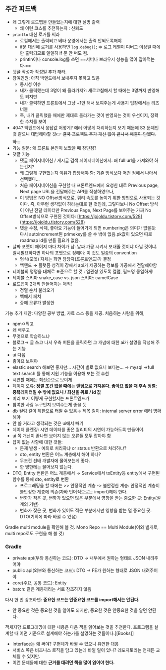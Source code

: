 ## 주간 피드백
- 왜 그렇게 로드맵을 만들었는지에 대한 설명 출력 
	- 왜 이런 코스를 추천하는지 : 신뢰도
- `println` 대신 로거를 써라
    - 로컬에서는 출력되고 베타 운영에서는 출력 안되도록해야
    - if문 대신에 로거를 사용하면 `log.debug()`; ⇒ 로그 레벨이 디버그 이상일 때에만 출력되므로 일일히 if 문 안 써도 됨.
    - println이나 console.log를 쓰면 ==서버나 브라우저 성능을 많이 잡아먹는다.==
- 댓글 작성자 작성일 추가 해라.
- 참여인원: 아직 백엔드에서 보내주지 못하고 있음
    - 동시성 이슈
    - 내가 클릭했는데 3명이 왜 올라가지?: 새로고침해서 할 때에는 3명까지 반영해도 되지만
    - 내가 클릭하면 프론트에서 그냥 +1만 해서 보여주는게 사용지 입장에서는 리즈너블
    - 즉, 내가 클릭했을 때에만 제대로 올라가는 것이 반영되는 것이 우선이지, 정확한 수치를 보여
- 404? 백엔드에서 응답값 어떻게? 에러 어떻게 처리하는지 보기 때문에 S3 문제인것 같으니 대답해야할 것👉 ~~결국 프로젝트 추가 개선 없이 끝나서 해결이 안됐다. 하...~~
- 가능 질문: 왜 프론트 본인이 보았을 때 장단점?
- 댓글 기능
	- 댓글 페이지네이션 / 게시글 검색 페이지네이션에서: 왜 full url을 가져와야 하는건지?
    - 왜 그렇게 구현했는지 이유가 합당해야 함: 기존 방식보다 어떤 점에서 나아서 선택했다…
    - 처음 페이지네이션을 구현할 때 프론트엔드에서 요청한 대로 Previous page, Next page URL을 전달해주는 API를 작성하였으나,
	- 이 방법은 NO Offset방식으로, 쿼리 속도를 높이기 위한 방법으로 사용되는 것이다. 즉, 아무런 생각없이 하라는대로 한 것인데, 그렇다보니 No Offset 방식이 아닌 전달 데이터만 Previous Page, Next Page를 보여주는 가짜 No Offset방식으로 구현된 것이다: [https://jojoldu.tistory.com/528](https://jojoldu.tistory.com/528)
	- 댓글 수정, 삭제, 좋아요 기능이 들어가게 되면 numbering은 의미가 없을듯: 다시 autoincrement된 primekey를 쓸 수 밖에 없음.pk값이 있으면 따로 roadmap id를 만들 필요가 없음.
- 날짜 포멧이 페이지 마다 차이가 남: 날짜 가공 시켜서 보내줄 것이냐 아닐 것이냐. 일시필요하다면 하나의 포맷으로 정해야: 이 것도 일종의 convention    
    - 형식(포멧) 자체는 화면 담당자(프론트엔드)가 결정
    - 백엔드 → 플랫폼 성격이 강해서 api가 제공하는 정보를 가공해서 전달해야함
- 테이블의 명명을 대체로 표준으로 할 것 : 일관성 있도록 컬럼, 필드명 동일하게!
- 테이블 스키마 snake_case vs. json 스키마: camelCase
- 로드맵이 2개씩 만들어지는 매직!
    - 정렬 순서 불러오기
    - 백에서 페치
    - 중에 오류가 발생한

기능 추가 제안: 다양한 공부 방법, 자료 소스 등을 제공. 처음하는 사람을 위해, 
- npmㅇ뭐고
- 왜 배우고
- 무엇으로 학습하느냐
- 블로그→ 글 쓰고 나서 우측 버튼을 클릭하면 그 개념에 대한 ai가 설명을 작성해 주는 기능
- ui 다음    
- 좋아요 보여야
- elastic search 해보면 좋지만… 시간이 별로 없으니 보다는…
    ⇒ mysql ->full text search 를 통해 지원 기능을 이용해 보는 것 추천
- 시연할 때에는 최신순으로 보이게
- 페이지 오류: **정렬 조건 없을 때에는 랜덤으로 가져온다. 좋아요 없을 때 후속 정렬: 중복데이터일 수 밖에 없으니 / 최신을 위로 / id 값**
- 미리 보기 어떻게 구현할지는 프론트엔드가
- 참여한 사람 누구인지 보여주는게 좋을 듯
- db 컬럼 길이 제한으로 터질 수 있음→ 제목 길이: internal server error 에러 명확해야
- 안 쓸 거라고 생각되는 것은 ui에서 빼기
- 데이터 클렌징: 시연 데이터를 좋은 퀄리티의 시연이 가능하도록 만들어야.
- ui 쪽 개선이 끝나면 보이지 않는 오류들 모두 잡아야 함
- 답이 없는 사항에 대한 것들:
    - 문제 발생 - 예외로 처리햐냐 or status 반환으로 처리하냐?
    - dto, entity 변환은 어느 계층에서 해야 하나?
	- 무조건 선배 개발자에 물어보는게 좋다.
	- 한 명한테는 물어보지 않는다.
- DTO, Entity 변환은 어느 계층에서 → Service에서 toEntity등 entity에서 구현된 함수를 통해 dto, entity로 변환
	- 프로그래밍을 할 때에는 >> 안정적인 계층 -> 불안정한 계층: 안정적인 계층이 불안정한 계층에 의존(자바 언어적으로는 import)해야 한다.
	- 변화가 적은 곳, 변화가 있으면 많은 부분에서 영향을 받는 중요한 곳: Entity(설계의 기반)
	- 변화가 잦은 곳, 변화가 있어도 적은 부분에서만 영향을 받는 덜 중요한 곳: DTO(기획에 따라 바뀔 수 있음)

Gradle multi module을 확인해 볼 것. Mono Repo == Multi Module(이와 별개로, multi repo로도 구현을 해 볼 것)
### Gradle
- private api(부와 통신하는 코드): DTO → 내부에서 원하는 형태로 JSON 내려주어야
- public api(외부와 통신하는 코드): DTO → FE가 원하는 형태로 JSON 내려주어야
- core(주요, 공통 코드): Entity
- batch: 같은 계층끼리는 서로 참조하지 않음

다시 한 번 강조하면: **중요한 코드는 안중요한 코드를 import해서는 안된다.**
- 안 중요한 것은 중요한 것을 알아도 되지만, 중요한 것은 안중요한 것을 알면 안된다.

객체지향 프로그래밍에 대한 내용은 다음 책을 읽어보는 것을 추천한다. 프로그램을 설계할 때 어떤 기준으로 설계해야 하는가를 설명하는 것들이다.[[Books]]

- Interface는 왜 써야? 구현체가 바뀔 수 있으니 유연한 대응
- 서비스 쪽은 비즈니스 로직을 담고 있는데 바뀔 일이 있나? 레포지토리는 언제든 교체될 수 있지만.
- 이런 문제들에 대한 **근거를 대려면 책을 많이 읽어야 한다.**
